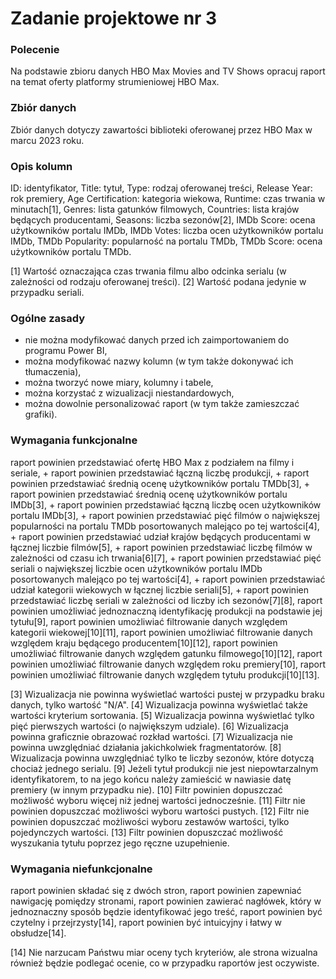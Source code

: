 # Zadanie projektowe nr 3

### Polecenie

Na podstawie zbioru danych HBO Max Movies and TV Shows opracuj raport na temat oferty platformy strumieniowej HBO Max.

### Zbiór danych

Zbiór danych dotyczy zawartości biblioteki oferowanej przez HBO Max w marcu 2023 roku.

### Opis kolumn

ID: identyfikator,
Title: tytuł,
Type: rodzaj oferowanej treści,
Release Year: rok premiery,
Age Certification: kategoria wiekowa,
Runtime: czas trwania w minutach[1],
Genres: lista gatunków filmowych,
Countries: lista krajów będących producentami,
Seasons: liczba sezonów[2],
IMDb Score: ocena użytkowników portalu IMDb,
IMDb Votes: liczba ocen użytkowników portalu IMDb,
TMDb Popularity: popularność na portalu TMDb,
TMDb Score: ocena użytkowników portalu TMDb.

[1] Wartość oznaczająca czas trwania filmu albo odcinka serialu (w zależności od rodzaju oferowanej treści).
[2] Wartość podana jedynie w przypadku seriali.

### Ogólne zasady

- nie można modyfikować danych przed ich zaimportowaniem do programu Power BI,
- można modyfikować nazwy kolumn (w tym także dokonywać ich tłumaczenia),
- można tworzyć nowe miary, kolumny i tabele,
- można korzystać z wizualizacji niestandardowych,
- można dowolnie personalizować raport (w tym także zamieszczać grafiki).

### Wymagania funkcjonalne

raport powinien przedstawiać ofertę HBO Max z podziałem na filmy i seriale, +
raport powinien przedstawiać łączną liczbę produkcji, +
raport powinien przedstawiać średnią ocenę użytkowników portalu TMDb[3], +
raport powinien przedstawiać średnią ocenę użytkowników portalu IMDb[3], +
raport powinien przedstawiać łączną liczbę ocen użytkowników portalu IMDb[3], +
raport powinien przedstawiać pięć filmów o największej popularności na portalu TMDb posortowanych malejąco po tej wartości[4], +
raport powinien przedstawiać udział krajów będących producentami w łącznej liczbie filmów[5], +
raport powinien przedstawiać liczbę filmów w zależności od czasu ich trwania[6][7], +
raport powinien przedstawiać pięć seriali o największej liczbie ocen użytkowników portalu IMDb posortowanych malejąco po tej wartości[4], +
raport powinien przedstawiać udział kategorii wiekowych w łącznej liczbie seriali[5], +
raport powinien przedstawiać liczbę seriali w zależności od liczby ich sezonów[7][8],
raport powinien umożliwiać jednoznaczną identyfikację produkcji na podstawie jej tytułu[9],
raport powinien umożliwiać filtrowanie danych względem kategorii wiekowej[10][11],
raport powinien umożliwiać filtrowanie danych względem kraju będącego producentem[10][12],
raport powinien umożliwiać filtrowanie danych względem gatunku filmowego[10][12],
raport powinien umożliwiać filtrowanie danych względem roku premiery[10],
raport powinien umożliwiać filtrowanie danych względem tytułu produkcji[10][13].

[3] Wizualizacja nie powinna wyświetlać wartości pustej w przypadku braku danych, tylko wartość "N/A".
[4] Wizualizacja powinna wyświetlać także wartości kryterium sortowania.
[5] Wizualizacja powinna wyświetlać tylko pięć pierwszych wartości (o największym udziale).
[6] Wizualizacja powinna graficznie obrazować rozkład wartości.
[7] Wizualizacja nie powinna uwzględniać działania jakichkolwiek fragmentatorów.
[8] Wizualizacja powinna uwzględniać tylko te liczby sezonów, które dotyczą chociaż jednego serialu.
[9] Jeżeli tytuł produkcji nie jest niepowtarzalnym identyfikatorem, to na jego końcu należy zamieścić w nawiasie datę premiery (w innym przypadku nie).
[10] Filtr powinien dopuszczać możliwość wyboru więcej niż jednej wartości jednocześnie.
[11] Filtr nie powinien dopuszczać możliwości wyboru wartości pustych.
[12] Filtr nie powinien dopuszczać możliwości wyboru zestawów wartości, tylko pojedynczych wartości.
[13] Filtr powinien dopuszczać możliwość wyszukania tytułu poprzez jego ręczne uzupełnienie.

### Wymagania niefunkcjonalne

raport powinien składać się z dwóch stron,
raport powinien zapewniać nawigację pomiędzy stronami,
raport powinien zawierać nagłówek, który w jednoznaczny sposób będzie identyfikować jego treść,
raport powinien być czytelny i przejrzysty[14],
raport powinien być intuicyjny i łatwy w obsłudze[14].

[14] Nie narzucam Państwu miar oceny tych kryteriów, ale strona wizualna również będzie podlegać ocenie, co w przypadku raportów jest oczywiste.
